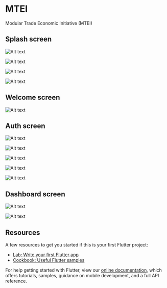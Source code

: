# MTEI

Modular Trade Economic Initiative (MTEI)

## Splash screen

![Alt text](/screenshots/slide1.jpeg?raw=true "Slide 1")

![Alt text](/screenshots/slide2.jpeg?raw=true "Slide 2")

![Alt text](/screenshots/slide3.jpeg?raw=true "Slide 3")

![Alt text](/screenshots/slide4.jpeg?raw=true "Slide 4")

## Welcome screen

![Alt text](/screenshots/welcome.jpeg?raw=true "Welcome")

## Auth screen 

![Alt text](/screenshots/signup1.jpeg?raw=true "Signup - Basic info")

![Alt text](/screenshots/signup2.jpeg?raw=true "Signup - Contact info")

![Alt text](/screenshots/signup3.jpeg?raw=true "Signup OTP")

![Alt text](/screenshots/signup4.jpeg?raw=true "Signup Password PIN")


![Alt text](/screenshots/login.jpeg?raw=true "Login")

## Dashboard screen 

![Alt text](/screenshots/homepage.jpeg?raw=true "Homepage")

![Alt text](/screenshots/sidebar.jpeg?raw=true "App Side menu")

## Resources

A few resources to get you started if this is your first Flutter project:

- [Lab: Write your first Flutter app](https://flutter.dev/docs/get-started/codelab)
- [Cookbook: Useful Flutter samples](https://flutter.dev/docs/cookbook)

For help getting started with Flutter, view our
[online documentation](https://flutter.dev/docs), which offers tutorials,
samples, guidance on mobile development, and a full API reference.
